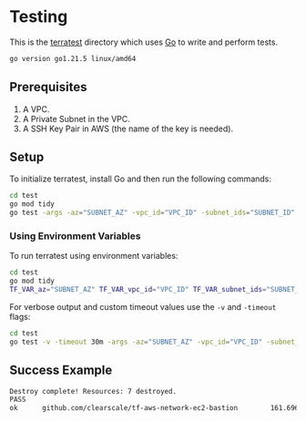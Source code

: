 # Testing

This is the [terratest](https://terratest.gruntwork.io/docs/getting-started/quick-start/) directory which uses [Go](https://go.dev/doc/tutorial/getting-started) to write and perform tests.

```bash
go version go1.21.5 linux/amd64
```

## Prerequisites

1. A VPC.
2. A Private Subnet in the VPC.
3. A SSH Key Pair in AWS (the name of the key is needed).

## Setup

To initialize terratest, install Go and then run the following commands:

```bash
cd test
go mod tidy
go test -args -az="SUBNET_AZ" -vpc_id="VPC_ID" -subnet_ids="SUBNET_ID" -ec2_key_name="SSH_KEY_NAME"
```
### Using Environment Variables

To run terratest using environment variables:

```bash
cd test
go mod tidy
TF_VAR_az="SUBNET_AZ" TF_VAR_vpc_id="VPC_ID" TF_VAR_subnet_ids="SUBNET_ID" TF_VAR_ec2_key_name="SSH_KEY_NAME" go test
```

For verbose output and custom timeout values use the `-v` and `-timeout` flags:

```bash
cd test
go test -v -timeout 30m -args -az="SUBNET_AZ" -vpc_id="VPC_ID" -subnet_ids="SUBNET_ID" -ec2_key_name="SSH_KEY_NAME"
```

## Success Example

```bash
Destroy complete! Resources: 7 destroyed.
PASS
ok      github.com/clearscale/tf-aws-network-ec2-bastion        161.696s
```

